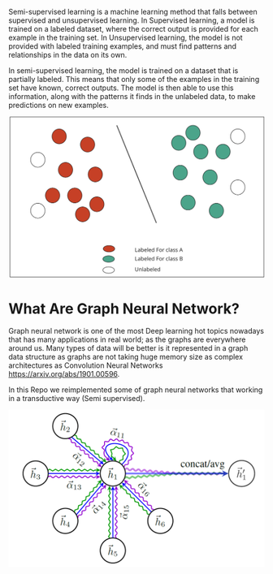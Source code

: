 Semi-supervised learning is a machine learning method that falls between supervised and unsupervised learning. In Supervised learning, a model is trained on a labeled dataset, where the correct output is provided for each example in the training set. In Unsupervised learning, the model is not provided with labeled training examples, and must find patterns and relationships in the data on its own.

In semi-supervised learning, the model is trained on a dataset that is partially labeled. This means that only some of the examples in the training set have known, correct outputs. The model is then able to use this information, along with the patterns it finds in the unlabeled data, to make predictions on new examples.


<div id="header" align="center">
  <img src="images/Semi_supervised.PNG" />
</div>

# What Are Graph Neural Network?

Graph neural network is one of the most Deep learning hot topics nowadays that has many applications in real world; as the graphs are everywhere around us. Many types of data will be better is it represented in a graph data structure as graphs are not taking huge memory size as complex architectures as Convolution Neural Networks https://arxiv.org/abs/1901.00596. 

In this Repo we reimplemented some of graph neural networks that working in a transductive way (Semi supervised). 





<div id="header" align="center">
  <img src="images/GAT_schematic.PNG" />
</div>
